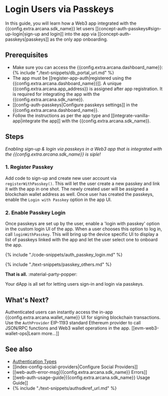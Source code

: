 # Login Users via Passkeys

In this guide, you will learn how a Web3 app integrated with the {{config.extra.arcana.sdk_name}} let users  [[concept-auth-passkeys#sign-up-login|sign-up and login]] into the app via [[concept-auth-passkeys|passkeys]] as the only app onboarding.

## Prerequisites

* Make sure you can access the {{config.extra.arcana.dashboard_name}}: {% include "./text-snippets/db_portal_url.md" %}
* The app must be [[register-app-auth|registered using the {{config.extra.arcana.dashboard_name}}]]. A unique {{config.extra.arcana.app_address}} is assigned after app registration. It is required for integrating the app with the {{config.extra.arcana.sdk_name}}.
* [[config-auth-passkeys|Configure passkeys settings]] in the  {{config.extra.arcana.dashboard_name}}.
* Follow the instructions as per the app type and [[integrate-vanilla-app|integrate the app]] with the {{config.extra.arcana.sdk_name}}.

## Steps

*Enabling sign-up & login via passkeys in a Web3 app that is integrated with the {{config.extra.arcana.sdk_name}} is siple!*


 ### 1. Register Passkey

Add code to sign-up and create new user account via `registerWithPasskey()`. This will let the user create a new passkey and link it with the app in one shot. The newly created user will be assigned a blockchain wallet address as well. Once user has created the passkeys, enable the `Login with Passkey` option in the app UI.

 ### 2. Enable Passkey Login

Once passkeys are set up by the user, enable a 'login with passkey' option in the custom login UI of the app. When a user chooses this option to log in, call `loginWithPasskey`. This will bring up the device specific UI to display a list of passkeys linked with the app and let the user select one to onboard the app.

{% include "./code-snippets/auth_passkey_login.md" %}

{% include "./text-snippets/passkey_others.md" %}

**That is all.**  :material-party-popper:

Your dApp is all set for letting users sign-in and login via passkeys.

## What's Next?

Authenticated users can instantly access the in-app {{config.extra.arcana.wallet_name}} UI for signing blockchain transactions. Use the `AuthProvider` EIP-1193 standard Ethereum provider to call JSON/RPC functions and Web3 wallet operations in the app. [[evm-web3-wallet-ops|Learn more...]]

## See also

* [Authentication Types]({{page.meta.arcana.root_rel_path}}/concepts/authtype/index.md)
* [[index-config-social-providers|Configure Social Providers]]
* [[web-auth-error-msg|{{config.extra.arcana.sdk_name}} Errors]]
* [[web-auth-usage-guide|{{config.extra.arcana.sdk_name}} Usage Guide]]
* {% include "./text-snippets/authsdkref_url.md" %}
